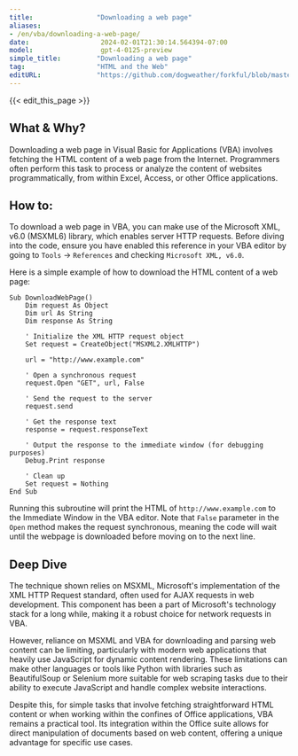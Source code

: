 ```yaml
---
title:                "Downloading a web page"
aliases:
- /en/vba/downloading-a-web-page/
date:                  2024-02-01T21:30:14.564394-07:00
model:                 gpt-4-0125-preview
simple_title:         "Downloading a web page"
tag:                  "HTML and the Web"
editURL:              "https://github.com/dogweather/forkful/blob/master/content/en/vba/downloading-a-web-page.md"
---
```


{{< edit_this_page >}}

## What & Why?

Downloading a web page in Visual Basic for Applications (VBA) involves fetching the HTML content of a web page from the Internet. Programmers often perform this task to process or analyze the content of websites programmatically, from within Excel, Access, or other Office applications.

## How to:

To download a web page in VBA, you can make use of the Microsoft XML, v6.0 (MSXML6) library, which enables server HTTP requests. Before diving into the code, ensure you have enabled this reference in your VBA editor by going to `Tools` -> `References` and checking `Microsoft XML, v6.0`.

Here is a simple example of how to download the HTML content of a web page:

```basic
Sub DownloadWebPage()
    Dim request As Object
    Dim url As String
    Dim response As String
    
    ' Initialize the XML HTTP request object
    Set request = CreateObject("MSXML2.XMLHTTP")
    
    url = "http://www.example.com"
    
    ' Open a synchronous request
    request.Open "GET", url, False
    
    ' Send the request to the server
    request.send
    
    ' Get the response text
    response = request.responseText
    
    ' Output the response to the immediate window (for debugging purposes)
    Debug.Print response
    
    ' Clean up
    Set request = Nothing
End Sub
```

Running this subroutine will print the HTML of `http://www.example.com` to the Immediate Window in the VBA editor. Note that `False` parameter in the `Open` method makes the request synchronous, meaning the code will wait until the webpage is downloaded before moving on to the next line.

## Deep Dive

The technique shown relies on MSXML, Microsoft's implementation of the XML HTTP Request standard, often used for AJAX requests in web development. This component has been a part of Microsoft's technology stack for a long while, making it a robust choice for network requests in VBA.

However, reliance on MSXML and VBA for downloading and parsing web content can be limiting, particularly with modern web applications that heavily use JavaScript for dynamic content rendering. These limitations can make other languages or tools like Python with libraries such as BeautifulSoup or Selenium more suitable for web scraping tasks due to their ability to execute JavaScript and handle complex website interactions.

Despite this, for simple tasks that involve fetching straightforward HTML content or when working within the confines of Office applications, VBA remains a practical tool. Its integration within the Office suite allows for direct manipulation of documents based on web content, offering a unique advantage for specific use cases.
